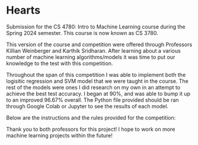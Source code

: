 # Hearts
Submission for the CS 4780:  Intro to Machine Learning course during the Spring 2024 semester. 
This course is now known as CS 3780.

This version of the course and competition were offered through Professors Killian Weinberger and Karthik Sridharan. 
After learning about a various number of machine learning algorithms/models it was time to put our knowledge to the test with this competition. 

Throughout the span of this competition I was able to implement both the logisitic regression and SVM model that we were taught in the course. The rest of the models were ones I did research on my own in an attempt to achieve the best test accuracy. I began at 90%, and was able to bump it up to an improved 96.67% overall. The Python file provided should be ran through Google Colab or Jupyter to see the results of each model.

Below are the instructions and the rules provided for the competition:

Thank you to both professors for this project! I hope to work on more machine learning projects within the future!

